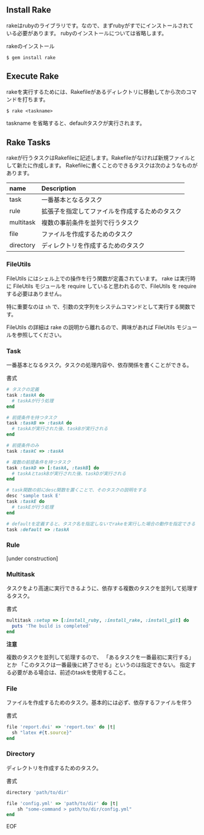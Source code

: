 
## Install Rake

rakeはrubyのライブラリです。なので、まずrubyがすでにインストールされている必要があります。
rubyのインストールについては省略します。

rakeのインストール

```
$ gem install rake
```

## Execute Rake

rakeを実行するためには、Rakefileがあるディレクトリに移動してから次のコマンドを打ちます。

```
$ rake <taskname>
```

taskname を省略すると、defaultタスクが実行されます。

## Rake Tasks

rakeが行うタスクはRakefileに記述します。Rakefileがなければ新規ファイルとして新たに作成します。
Rakefileに書くことのできるタスクは次のようなものがあります。

name           | Description
:------------- | :-------------
task           | 一番基本となるタスク
rule           | 拡張子を指定してファイルを作成するためのタスク
multitask      | 複数の事前条件を並列で行うタスク
file           | ファイルを作成するためのタスク
directory      | ディレクトリを作成するためのタスク


### FileUtils

FileUtils にはシェル上での操作を行う関数が定義されています。
rake は実行時に FileUtils モジュールを require していると思われるので、FileUtils を require する必要はありません。

特に重要なのは `sh` で、引数の文字列をシステムコマンドとして実行する関数です。

FileUtils の詳細は rake の説明から離れるので、興味があれば FileUtils モジュールを参照してください。


### Task

一番基本となるタスク。タスクの処理内容や、依存関係を書くことができる。

書式

```ruby
# タスクの定義
task :taskA do
  # taskAが行う処理
end

# 前提条件を持つタスク
task :taskB => :taskA do
  # taskAが実行された後、taskBが実行される
end

# 前提条件のみ
task :taskC => :taskA

# 複数の前提条件を持つタスク
task :taskD => [:taskA, :taskB] do
  # taskAとtaskBが実行された後、taskDが実行される
end

# task関数の前にdesc関数を置くことで、そのタスクの説明をする
desc 'sample task E'
task :taskE do
  # taskEが行う処理
end

# defaultを定義すると、タスク名を指定しないでrakeを実行した場合の動作を指定できる
task :default => :taskA
```

### Rule

[under construction]


### Multitask

タスクをより高速に実行できるように、依存する複数のタスクを並列して処理するタスク。

書式

```ruby
multitask :setup => [:install_ruby, :install_rake, :install_git] do
  puts 'The build is completed'
end
```

**注意**

複数のタスクを並列して処理するので、
「あるタスクを一番最初に実行する」とか
「このタスクは一番最後に終了させる」というのは指定できない。
指定する必要がある場合は、前述のtaskを使用すること。


### File

ファイルを作成するためのタスク。基本的には必ず、依存するファイルを伴う

書式

```ruby
file 'report.dvi' => 'report.tex' do |t|
  sh "latex #{t.source}"
end
```


### Directory

ディレクトリを作成するためのタスク。

書式

```ruby
directory 'path/to/dir'

file 'config.yml' => 'path/to/dir' do |t|
	sh "some-command > path/to/dir/config.yml"
end
```


























EOF
